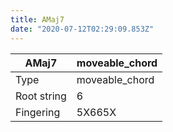```yaml
---
title: AMaj7
date: "2020-07-12T02:29:09.853Z"
---
```


|AMaj7|moveable_chord|
|---|---|
|Type|moveable_chord|
|Root string|6|
|Fingering|5X665X|

